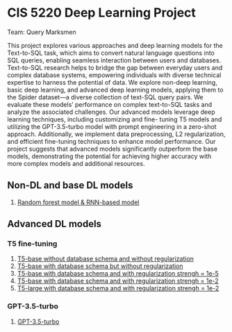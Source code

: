 # CIS 5220 Deep Learning Project
Team: Query Marksmen

This project explores various approaches and deep learning models
for the Text-to-SQL task, which aims to convert natural language questions into SQL queries, enabling seamless interaction between users and
databases. Text-to-SQL research helps to bridge the gap between everyday users and complex database systems, empowering individuals with
diverse technical expertise to harness the potential of data. We explore non-deep learning, basic deep learning, and advanced deep learning models, 
applying them to the Spider dataset—a diverse collection of text-SQL query pairs. We evaluate these models’ performance on complex
text-to-SQL tasks and analyze the associated challenges. Our advanced
models leverage deep learning techniques, including customizing and fine-
tuning T5 models and utilizing the GPT-3.5-turbo model with prompt
engineering in a zero-shot approach. Additionally, we implement data
preprocessing, L2 regularization, and efficient fine-tuning techniques to
enhance model performance. Our project suggests that advanced models significantly outperform the base models, demonstrating the potential
for achieving higher accuracy with more complex models and additional resources.

## Non-DL and base DL models
1. [Random forest model & RNN-based model](./non_dl_base_dl.ipynb)

## Advanced DL models
### T5 fine-tuning
1. [T5-base without database schema and without regularization](./t5_base_no_db_no_reg.ipynb)
2. [T5-base with database schema but without regularization](./t5_base_with_db_no_reg.ipynb)
3. [T5-base with database schema and with regularization strengh = 1e-5](./t5_base_with_db_reg_1e-5.ipynb)
4. [T5-base with database schema and with regularization strengh = 1e-2](./t5_base_with_db_reg_1e-2.ipynb)
5. [T5-large with database schema and with regularization strengh = 1e-2](./t5_large_with_db_reg_1e-2.ipynb)

### GPT-3.5-turbo
1. [GPT-3.5-turbo](./gpt3.5_turbo_with_db.ipynb)
